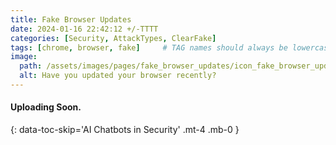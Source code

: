 ```yaml
---
title: Fake Browser Updates
date: 2024-01-16 22:42:12 +/-TTTT
categories: [Security, AttackTypes, ClearFake]
tags: [chrome, browser, fake]     # TAG names should always be lowercase
image:
  path: /assets/images/pages/fake_browser_updates/icon_fake_browser_updates.png
  alt: Have you updated your browser recently?
---
```


####  Uploading Soon.
{: data-toc-skip='AI Chatbots in Security' .mt-4 .mb-0 }

